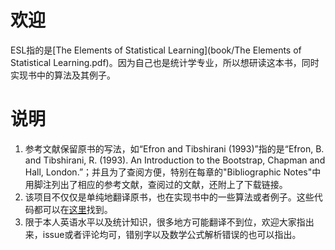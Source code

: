 # 欢迎

ESL指的是[The Elements of Statistical Learning](book/The Elements of Statistical Learning.pdf)。因为自己也是统计学专业，所以想研读这本书，同时实现书中的算法及其例子。

# 说明

1. 参考文献保留原书的写法，如“Efron and Tibshirani (1993)”指的是“Efron, B. and Tibshirani, R. (1993). An Introduction to the Bootstrap, Chapman and Hall, London.”；并且为了查阅方便，特别在每章的"Bibliographic Notes"中用脚注列出了相应的参考文献，查阅过的文献，还附上了下载链接。
2. 该项目不仅仅是单纯地翻译原书，也在实现书中的一些算法或者例子。这些代码都可以在[这里](https://github.com/szcf-weiya/ESL-CN)找到。
3. 限于本人英语水平以及统计知识，很多地方可能翻译不到位，欢迎大家指出来，issue或者评论均可，错别字以及数学公式解析错误的也可以指出。
